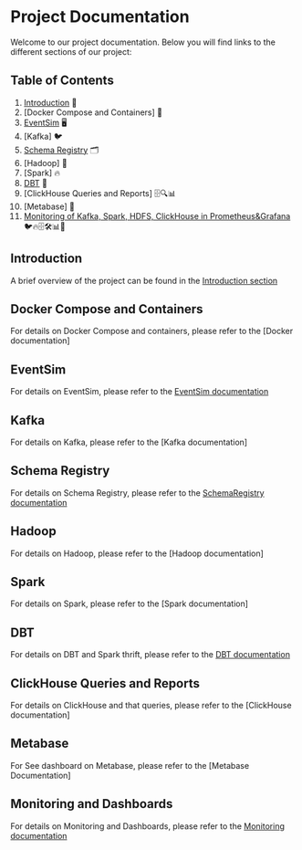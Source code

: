# Project Documentation
Welcome to our project documentation. Below you will find links to the different sections of our project:

## Table of Contents
1. [Introduction](docs/Introduction.md) 👋
2. [Docker Compose and Containers] 🐳
3. [EventSim](docs/eventsim_data_generation.md) 🖥
4. [Kafka] 🐦
5. [Schema Registry](docs/schema_registry_guide.md) 🗂️
6. [Hadoop] 🐘
7. [Spark] 🔥
8. [DBT](docs/dbt_spark_connection.md) 🔄
9. [ClickHouse Queries and Reports] 🗄️🔍📊
10. [Metabase] 💼
11. [Monitoring of Kafka, Spark, HDFS, ClickHouse in Prometheus&Grafana](docs/monitoring_system.md) 🐦🔥🗄🛠️📊🚦

## Introduction
A brief overview of the project can be found in the [Introduction section](docs/Introduction.md)

## Docker Compose and Containers
For details on Docker Compose and containers, please refer to the [Docker documentation]

## EventSim
For details on EventSim, please refer to the [EventSim documentation](docs/eventsim_data_generation.md)

## Kafka
For details on Kafka, please refer to the [Kafka documentation]

## Schema Registry 
For details on Schema Registry, please refer to the [SchemaRegistry documentation](docs/schema_registry_guide.md)

## Hadoop
For details on Hadoop, please refer to the [Hadoop documentation]

## Spark
For details on Spark, please refer to the [Spark documentation]

## DBT
For details on DBT and Spark thrift, please refer to the [DBT documentation](docs/dbt_spark_connection.md)

## ClickHouse Queries and Reports
For details on ClickHouse and that queries, please refer to the [ClickHouse documentation]

## Metabase
For See dashboard on Metabase, please refer to the [Metabase Documentation]

## Monitoring and Dashboards
For details on Monitoring and Dashboards, please refer to the [Monitoring documentation](docs/monitoring_system.md)